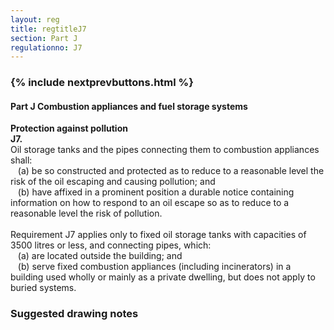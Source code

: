 ```yaml
---
layout: reg
title: regtitleJ7
section: Part J
regulationno: J7
---
```


<div class="panel panel-primary">
  <div class="panel-heading">
    <h3 class="panel-title">
      {% include nextprevbuttons.html %}
        <h4>Part J Combustion appliances and fuel storage systems</h4>
    </h3>
  </div>
  <div class="panel-body">
    <p>
        <strong>Protection against pollution</strong><br>
        <strong>J7.</strong><br>
            Oil storage tanks and the pipes connecting them to combustion appliances shall:<br>
            &nbsp;&nbsp;&nbsp;(a) be so constructed and protected as to reduce to a reasonable level the risk of the oil escaping and causing pollution; and<br>
            &nbsp;&nbsp;&nbsp;(b) have affixed in a prominent position a durable notice containing information on how to respond to an oil escape so as to reduce to a reasonable level the risk of pollution.<br><br>
            Requirement J7 applies only to fixed oil storage tanks with capacities of 3500 litres or less, and connecting pipes, which:<br>
            &nbsp;&nbsp;&nbsp;(a) are located outside the building; and<br>
            &nbsp;&nbsp;&nbsp;(b) serve fixed combustion appliances (including incinerators) in a building used wholly or mainly as a private dwelling, but does not apply to buried systems.
    </p>
  </div>
</div>



### Suggested drawing notes